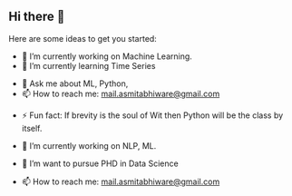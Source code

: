 ## Hi there 👋

<!--
**asmitabhiwareDS/asmitabhiwareDS** is a ✨ _special_ ✨ repository because its `README.md` (this file) appears on your GitHub profile.

-->

Here are some ideas to get you started:

- 🔭 I’m currently working on Machine Learning.
- 🌱 I’m currently learning Time Series
<!-- - 👯 I’m looking to collaborate on  -->
<!-- - 🤔 I’m looking for help with ... -->
- 💬 Ask me about ML, Python, 
- 📫 How to reach me: mail.asmitabhiware@gmail.com
<!-- - 😄 Pronouns: ... -->
- ⚡ Fun fact: If brevity is the soul of Wit then Python will be the class by itself.

- 🔭 I’m currently working on NLP, ML.
- 🌱 I’m want to pursue PHD in Data Science
- 📫 How to reach me: mail.asmitabhiware@gmail.com
</br>
